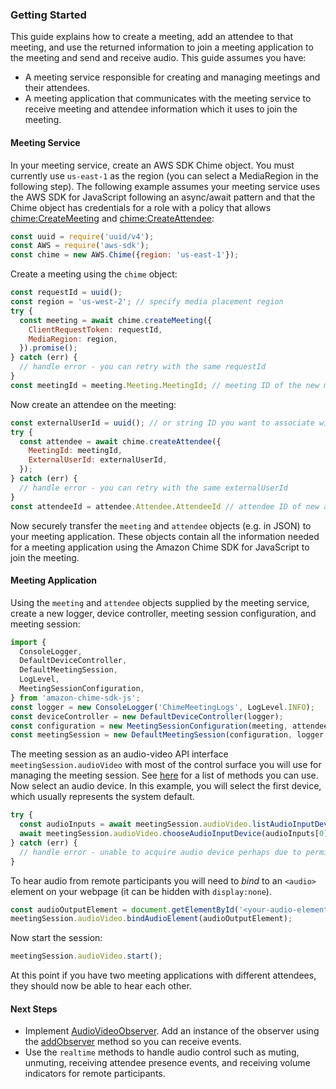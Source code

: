 ### Getting Started

This guide explains how to create a meeting, add an attendee to that meeting, and use the returned information to join a meeting application to the meeting and send and receive audio. This guide assumes you have:
- A meeting service responsible for creating and managing meetings and their attendees.
- A meeting application that communicates with the meeting service to receive meeting and attendee information which it uses to join the meeting.

#### Meeting Service

In your meeting service, create an AWS SDK Chime object. You must currently use
`us-east-1` as the region (you can select a MediaRegion in the following step).
The following example assumes your meeting service uses the AWS SDK for JavaScript
following an async/await pattern and that the Chime object has credentials for a
role with a policy that allows
[chime:CreateMeeting](https://docs.aws.amazon.com/chime/latest/APIReference/API_CreateMeeting.html) and
[chime:CreateAttendee](https://docs.aws.amazon.com/chime/latest/APIReference/API_CreateAttendee.html):

```javascript
const uuid = require('uuid/v4');
const AWS = require('aws-sdk');
const chime = new AWS.Chime({region: 'us-east-1'});
```

Create a meeting using the `chime` object:

```javascript
const requestId = uuid();
const region = 'us-west-2'; // specify media placement region
try {
  const meeting = await chime.createMeeting({
    ClientRequestToken: requestId,
    MediaRegion: region,
  }).promise();
} catch (err) {
  // handle error - you can retry with the same requestId
}
const meetingId = meeting.Meeting.MeetingId; // meeting ID of the new meeting
```

Now create an attendee on the meeting:

```javascript
const externalUserId = uuid(); // or string ID you want to associate with the user
try {
  const attendee = await chime.createAttendee({
    MeetingId: meetingId,
    ExternalUserId: externalUserId,
  });
} catch (err) {
  // handle error - you can retry with the same externalUserId
}
const attendeeId = attendee.Attendee.AttendeeId // attendee ID of new attendee
```

Now securely transfer the `meeting` and `attendee` objects (e.g. in JSON) to your meeting application. These objects contain all the information needed for a
meeting application using the Amazon Chime SDK for JavaScript to join the meeting.

#### Meeting Application

Using the `meeting` and `attendee` objects supplied by the meeting service, create a new logger, device controller, meeting session configuration, and meeting session:

```javascript
import {
  ConsoleLogger,
  DefaultDeviceController,
  DefaultMeetingSession,
  LogLevel,
  MeetingSessionConfiguration,
} from 'amazon-chime-sdk-js';
const logger = new ConsoleLogger('ChimeMeetingLogs', LogLevel.INFO);
const deviceController = new DefaultDeviceController(logger);
const configuration = new MeetingSessionConfiguration(meeting, attendee);
const meetingSession = new DefaultMeetingSession(configuration, logger, deviceController);
```

The meeting session as an audio-video API interface `meetingSession.audioVideo` with most of the control surface you will use for managing the meeting session. See [here](https://aws.github.io/amazon-chime-sdk-js/interfaces/audiovideofacade.html) for a list of methods you can use. Now select an audio device. In this example, you will select the first device, which usually represents the system default.

```javascript
try {
  const audioInputs = await meetingSession.audioVideo.listAudioInputDevices();
  await meetingSession.audioVideo.chooseAudioInputDevice(audioInputs[0].deviceId);
} catch (err) {
  // handle error - unable to acquire audio device perhaps due to permissions blocking
}
```

To hear audio from remote participants you will need to *bind* to an `<audio>` element on
your webpage (it can be hidden with `display:none`).

```javascript
const audioOutputElement = document.getElementById('<your-audio-element-id>');
meetingSession.audioVideo.bindAudioElement(audioOutputElement);
```

Now start the session:

```javascript
meetingSession.audioVideo.start();
```

At this point if you have two meeting applications with different attendees, they should
now be able to hear each other.

#### Next Steps

- Implement [AudioVideoObserver](https://aws.github.io/amazon-chime-sdk-js/interfaces/audiovideoobserver.html). Add an instance of the observer using the [addObserver](https://aws.github.io/amazon-chime-sdk-js/interfaces/audiovideofacade.html#addobserver) method so you can receive events.
- Use the `realtime` methods to handle audio control such as muting, unmuting, receiving attendee presence events, and receiving volume indicators for remote participants.
